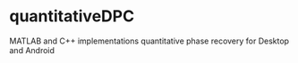 # quantitativeDPC
MATLAB and C++ implementations quantitative phase recovery for Desktop and Android
